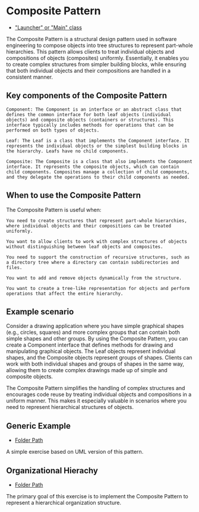 # Composite Pattern

- ["Launcher" or "Main" class](./src/main/java/it/gb/CompositePattern.java)

The Composite Pattern is a structural design pattern used in software engineering to compose objects into tree structures to represent part-whole hierarchies. This pattern allows clients to treat individual objects and compositions of objects (composites) uniformly. Essentially, it enables you to create complex structures from simpler building blocks, while ensuring that both individual objects and their compositions are handled in a consistent manner.

## Key components of the Composite Pattern

    Component: The Component is an interface or an abstract class that defines the common interface for both leaf objects (individual objects) and composite objects (containers or structures). This interface typically includes methods for operations that can be performed on both types of objects.

    Leaf: The Leaf is a class that implements the Component interface. It represents the individual objects or the simplest building blocks in the hierarchy. Leafs have no child components.

    Composite: The Composite is a class that also implements the Component interface. It represents the composite objects, which can contain child components. Composites manage a collection of child components, and they delegate the operations to their child components as needed.

## When to use the Composite Pattern

The Composite Pattern is useful when:

    You need to create structures that represent part-whole hierarchies, where individual objects and their compositions can be treated uniformly.

    You want to allow clients to work with complex structures of objects without distinguishing between leaf objects and composites.

    You need to support the construction of recursive structures, such as a directory tree where a directory can contain subdirectories and files.

    You want to add and remove objects dynamically from the structure.

    You want to create a tree-like representation for objects and perform operations that affect the entire hierarchy.

## Example scenario

Consider a drawing application where you have simple graphical shapes (e.g., circles, squares) and more complex groups that can contain both simple shapes and other groups. By using the Composite Pattern, you can create a Component interface that defines methods for drawing and manipulating graphical objects. The Leaf objects represent individual shapes, and the Composite objects represent groups of shapes. Clients can work with both individual shapes and groups of shapes in the same way, allowing them to create complex drawings made up of simple and composite objects.

The Composite Pattern simplifies the handling of complex structures and encourages code reuse by treating individual objects and compositions in a uniform manner. This makes it especially valuable in scenarios where you need to represent hierarchical structures of objects.

## Generic Example

- [Folder Path](./src/main/java/it/gb/generic)

A simple exercise based on UML version of this pattern.

## Organizational Hierachy

- [Folder Path](./src/main/java/it/gb/organizationalHierarchy)

The primary goal of this exercise is to implement the Composite Pattern to represent a hierarchical organization structure.
